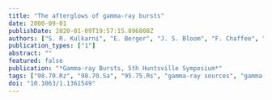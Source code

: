 ```yaml
---
title: "The afterglows of gamma-ray bursts"
date: 2000-09-01
publishDate: 2020-01-09T19:57:15.896808Z
authors: ["S. R. Kulkarni", "E. Berger", "J. S. Bloom", "F. Chaffee", "A. Diercks", "S. G. Djorgovski", "D. A. Frail", "T. J. Galama", "R. W. Goodrich", "F. A. Harrison", "R. Sari", "S. A. Yost"]
publication_types: ["1"]
abstract: ""
featured: false
publication: "*Gamma-ray Bursts, 5th Huntsville Symposium*"
tags: ["98.70.Rz", "98.70.Sa", "95.75.Rs", "gamma-ray sources", "gamma-ray bursts", "Cosmic rays", "Remote observing techniques", "Astrophysics"]
doi: "10.1063/1.1361549"
---
```


